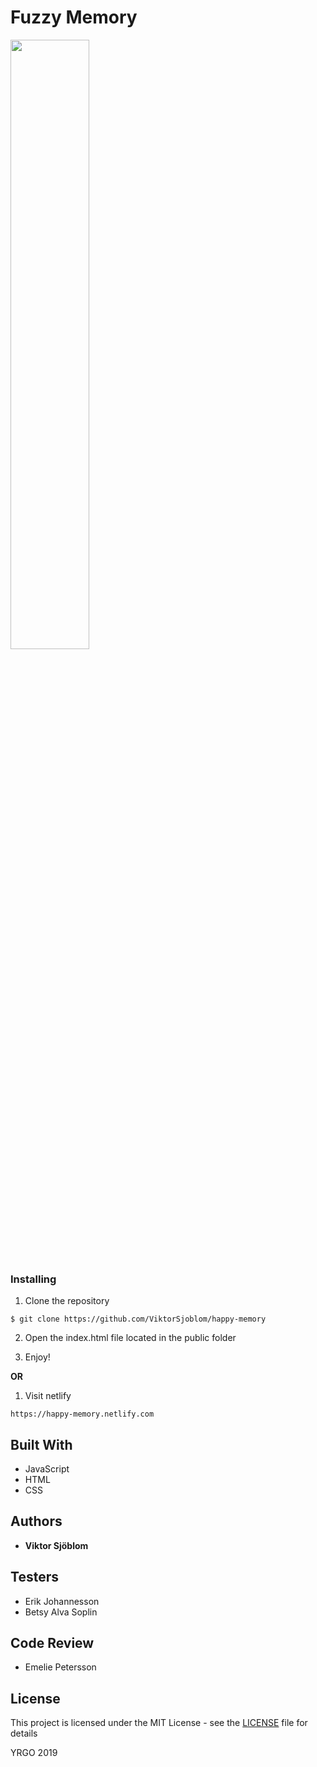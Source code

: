 # Fuzzy Memory
<img src="https://media.giphy.com/media/YfGkjrnVIk3jq/giphy.gif" height="50%">

### Installing

1. Clone the repository

```
$ git clone https://github.com/ViktorSjoblom/happy-memory
```

2. Open the index.html file located in the public folder

3. Enjoy!

 **OR**

 1. Visit netlify

```
https://happy-memory.netlify.com
```

## Built With

* JavaScript
* HTML
* CSS

## Authors

* **Viktor Sjöblom**

## Testers

* Erik Johannesson
* Betsy Alva Soplin

## Code Review

* Emelie Petersson

## License

This project is licensed under the MIT License - see the [LICENSE](LICENSE) file for details


YRGO 2019
